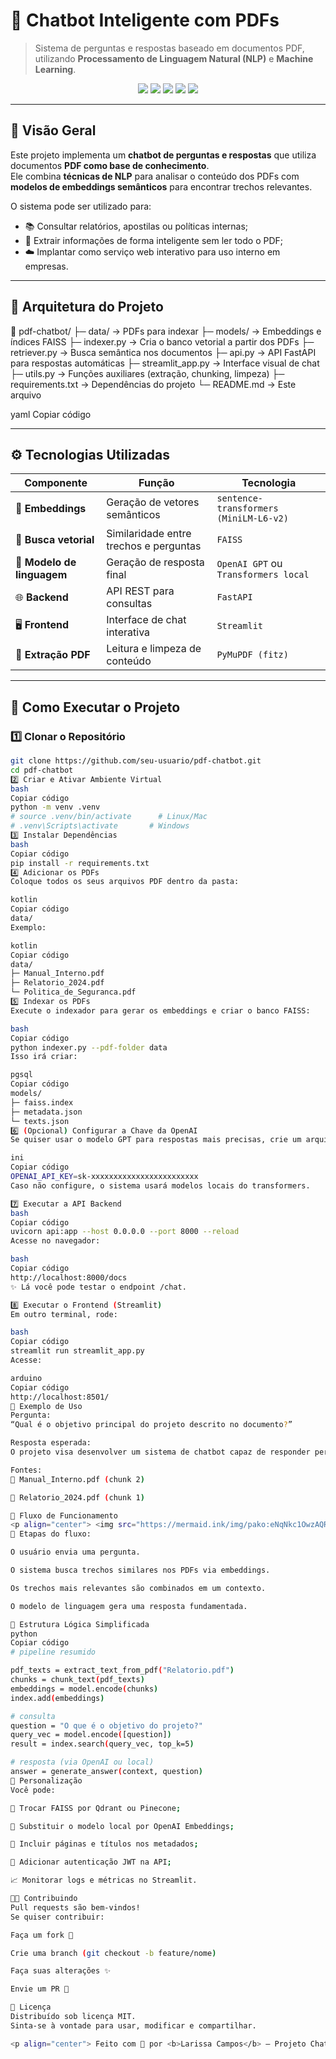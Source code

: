 # 🤖 Chatbot Inteligente com PDFs  

> Sistema de perguntas e respostas baseado em documentos PDF, utilizando **Processamento de Linguagem Natural (NLP)** e **Machine Learning**.

<p align="center">
  <img src="https://img.shields.io/badge/Python-3.10+-blue?logo=python" />
  <img src="https://img.shields.io/badge/FastAPI-API%20Backend-green?logo=fastapi" />
  <img src="https://img.shields.io/badge/Streamlit-Frontend-red?logo=streamlit" />
  <img src="https://img.shields.io/badge/FAISS-Vector%20DB-orange?logo=facebook" />
  <img src="https://img.shields.io/badge/License-MIT-lightgrey" />
</p>

---

## 🌟 Visão Geral

Este projeto implementa um **chatbot de perguntas e respostas** que utiliza documentos **PDF como base de conhecimento**.  
Ele combina **técnicas de NLP** para analisar o conteúdo dos PDFs com **modelos de embeddings semânticos** para encontrar trechos relevantes.

O sistema pode ser utilizado para:
- 📚 Consultar relatórios, apostilas ou políticas internas;
- 🧠 Extrair informações de forma inteligente sem ler todo o PDF;
- ☁️ Implantar como serviço web interativo para uso interno em empresas.

---

## 🧩 Arquitetura do Projeto

📁 pdf-chatbot/
├─ data/ → PDFs para indexar
├─ models/ → Embeddings e índices FAISS
├─ indexer.py → Cria o banco vetorial a partir dos PDFs
├─ retriever.py → Busca semântica nos documentos
├─ api.py → API FastAPI para respostas automáticas
├─ streamlit_app.py → Interface visual de chat
├─ utils.py → Funções auxiliares (extração, chunking, limpeza)
├─ requirements.txt → Dependências do projeto
└─ README.md → Este arquivo

yaml
Copiar código

---

## ⚙️ Tecnologias Utilizadas

| Componente | Função | Tecnologia |
|-------------|--------|-------------|
| 🧠 **Embeddings** | Geração de vetores semânticos | `sentence-transformers (MiniLM-L6-v2)` |
| 🔎 **Busca vetorial** | Similaridade entre trechos e perguntas | `FAISS` |
| 💬 **Modelo de linguagem** | Geração de resposta final | `OpenAI GPT` ou `Transformers local` |
| 🌐 **Backend** | API REST para consultas | `FastAPI` |
| 🖥️ **Frontend** | Interface de chat interativa | `Streamlit` |
| 📄 **Extração PDF** | Leitura e limpeza de conteúdo | `PyMuPDF (fitz)` |

---

## 🚀 Como Executar o Projeto

### 1️⃣ Clonar o Repositório

```bash
git clone https://github.com/seu-usuario/pdf-chatbot.git
cd pdf-chatbot
2️⃣ Criar e Ativar Ambiente Virtual
bash
Copiar código
python -m venv .venv
# source .venv/bin/activate      # Linux/Mac
# .venv\Scripts\activate       # Windows
3️⃣ Instalar Dependências
bash
Copiar código
pip install -r requirements.txt
4️⃣ Adicionar os PDFs
Coloque todos os seus arquivos PDF dentro da pasta:

kotlin
Copiar código
data/
Exemplo:

kotlin
Copiar código
data/
├─ Manual_Interno.pdf
├─ Relatorio_2024.pdf
└─ Politica_de_Seguranca.pdf
5️⃣ Indexar os PDFs
Execute o indexador para gerar os embeddings e criar o banco FAISS:

bash
Copiar código
python indexer.py --pdf-folder data
Isso irá criar:

pgsql
Copiar código
models/
├─ faiss.index
├─ metadata.json
└─ texts.json
6️⃣ (Opcional) Configurar a Chave da OpenAI
Se quiser usar o modelo GPT para respostas mais precisas, crie um arquivo .env na raiz do projeto:

ini
Copiar código
OPENAI_API_KEY=sk-xxxxxxxxxxxxxxxxxxxxxxxx
Caso não configure, o sistema usará modelos locais do transformers.

7️⃣ Executar a API Backend
bash
Copiar código
uvicorn api:app --host 0.0.0.0 --port 8000 --reload
Acesse no navegador:

bash
Copiar código
http://localhost:8000/docs
✨ Lá você pode testar o endpoint /chat.

8️⃣ Executar o Frontend (Streamlit)
Em outro terminal, rode:

bash
Copiar código
streamlit run streamlit_app.py
Acesse:

arduino
Copiar código
http://localhost:8501/
💬 Exemplo de Uso
Pergunta:
“Qual é o objetivo principal do projeto descrito no documento?”

Resposta esperada:
O projeto visa desenvolver um sistema de chatbot capaz de responder perguntas com base em informações extraídas de documentos PDF, utilizando técnicas de Processamento de Linguagem Natural e Machine Learning.

Fontes:
📄 Manual_Interno.pdf (chunk 2)

📄 Relatorio_2024.pdf (chunk 1)

🔁 Fluxo de Funcionamento
<p align="center"> <img src="https://mermaid.ink/img/pako:eNqNkc1OwzAQRX8F2RYHg8V2QFkR5wiRIEkbRpZVqRuUVm6RMRP-fuXKS5rHbX_3vfs8lMImh6EczxzN3Nhw8s7UCxQTBZ6FK1T0KUBSRV6jqLgZLBaKUXzngy1xDZ4e5tBhkoeFdxK1VEyJCBu4vQ4cY4nDS7VikDE3Z6s7qCghAGFpFwlvPQGgHyOlEPUoN0ZZfvmQ-JTx1MzvHKmugkyCXqDoyVXzIEJwCuQkqvUsKqv2MSVqNKq8mkoXLxV4_gzL4K5iA0rztRpMqPGW9qapPLzyae65rAtHwHcE6p9WUv9UeV_dC6bxvHgJne-DNULsIV" width="700px" alt="Diagrama do fluxo do chatbot"> </p>
🔹 Etapas do fluxo:

O usuário envia uma pergunta.

O sistema busca trechos similares nos PDFs via embeddings.

Os trechos mais relevantes são combinados em um contexto.

O modelo de linguagem gera uma resposta fundamentada.

🧠 Estrutura Lógica Simplificada
python
Copiar código
# pipeline resumido

pdf_texts = extract_text_from_pdf("Relatorio.pdf")
chunks = chunk_text(pdf_texts)
embeddings = model.encode(chunks)
index.add(embeddings)

# consulta
question = "O que é o objetivo do projeto?"
query_vec = model.encode([question])
result = index.search(query_vec, top_k=5)

# resposta (via OpenAI ou local)
answer = generate_answer(context, question)
🧰 Personalização
Você pode:

🔄 Trocar FAISS por Qdrant ou Pinecone;

💬 Substituir o modelo local por OpenAI Embeddings;

🧾 Incluir páginas e títulos nos metadados;

🔐 Adicionar autenticação JWT na API;

📈 Monitorar logs e métricas no Streamlit.

🧑‍💻 Contribuindo
Pull requests são bem-vindos!
Se quiser contribuir:

Faça um fork 🍴

Crie uma branch (git checkout -b feature/nome)

Faça suas alterações ✨

Envie um PR 🚀

🪪 Licença
Distribuído sob licença MIT.
Sinta-se à vontade para usar, modificar e compartilhar.

<p align="center"> Feito com 💙 por <b>Larissa Campos</b> — Projeto Chatbot PDF 💬 </p> ```